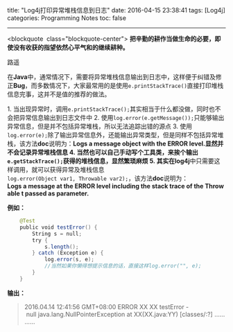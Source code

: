 title: "Log4j打印异常堆栈信息到日志"
date: 2016-04-15 23:38:41
tags: [Log4j]
categories: Programming Notes
toc: false

---
<blockquote  class="blockquote-center">
**把辛勤的耕作当做生命的必要，即使没有收获的指望依然心平气和的继续耕种。**

路遥
</blockquote>

在**Java**中，通常情况下，需要将异常堆栈信息输出到日志中，这样便于纠错及修正**Bug**，而多数情况下，大家最常用的是使用`e.printStackTrace()`直接打印堆栈信息完事，这并不是值的推荐的做法。

1. 当出现异常时，调用`e.printStackTrace();`其实相当于什么都没做，同时也不会把异常信息输出到日志文件中
2. 使用`log.error(e.getMessage());`只能够输出异常信息，但是并不包括异常堆栈，所以无法追踪出错的源点
3. 使用`log.error(e);`除了输出异常信息外，还能输出异常类型，但是同样不包括异常堆栈，该方法**doc**说明为：**Logs a message object with the ERROR level.**显然并不会记录异常堆栈信息
4. 当然也可以自己手动写个工具类，来挨个输出`e.getStackTrace();`获得的堆栈信息，显然繁琐麻烦
5. 其实在**log4j**中只需要这样调用，就可以获得异常及堆栈信息`log.error(Object var1, Throwable var2);`，该方法**doc**说明为：**Logs a message at the ERROR level including the stack trace of the Throwable t passed as parameter.**

**例如：**
```java
    @Test
    public void testError() {
        String s = null;
        try {
            s.length();
        } catch (Exception e) {
            log.error(s, e);
            //当然如果你懒得想提示信息的话，直接这样log.error("", e);
        }
    }
```
**输出：**
>2016.04.14 12:41:56 GMT+08:00 ERROR XX XX testError - null java.lang.NullPointerException at XX(XX.java:YY) [classes/:?]
......
......
